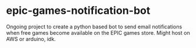 # epic-games-notification-bot
Ongoing project to create a python based bot to send email notifications when free games become available on the EPIC games store.
Might host on AWS or arduino, idk.